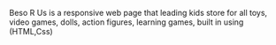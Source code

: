 Beso R Us is a responsive web page that leading kids store for all toys, video games, dolls, action figures, learning games, built in using (HTML,Css)
